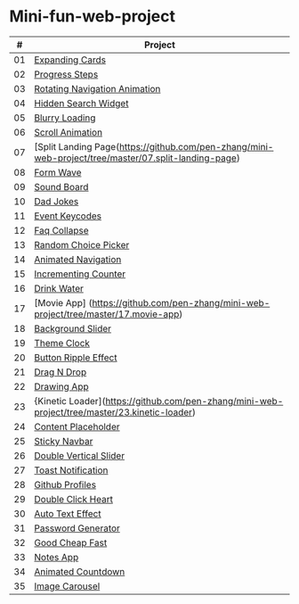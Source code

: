 # Mini-fun-web-project

| # | Project |
| - | ------- |
| 01 | [Expanding Cards](https://github.com/pen-zhang/mini-web-project/tree/master/01.expanding-cards) |
| 02 | [Progress Steps](https://github.com/pen-zhang/mini-web-project/tree/master/02.progress-steps) | 
| 03 | [Rotating Navigation Animation](https://github.com/pen-zhang/mini-web-project/tree/master/03.rotating-nav-animation) |
| 04 | [Hidden Search Widget](https://github.com/pen-zhang/mini-web-project/tree/master/04.hidden-search) |
| 05 |	[Blurry Loading](https://github.com/pen-zhang/mini-web-project/tree/master/05.blurry-loading) |
| 06 |	[Scroll Animation](https://github.com/pen-zhang/mini-web-project/tree/master/06.scroll-animation) |
| 07 |	[Split Landing Page(https://github.com/pen-zhang/mini-web-project/tree/master/07.split-landing-page) |
| 08 |	[Form Wave](https://github.com/pen-zhang/mini-web-project/tree/master/08.form-wave) |
| 09 |	[Sound Board](https://github.com/pen-zhang/mini-web-project/tree/master/09.sound-board) |
| 10 |	[Dad Jokes](https://github.com/pen-zhang/mini-web-project/tree/master/10.dad-jokes) |
| 11 |	[Event Keycodes](https://github.com/pen-zhang/mini-web-project/tree/master/11.event-keycodes) |
| 12 |	[Faq Collapse](https://github.com/pen-zhang/mini-web-project/tree/master/12.faq-collapse) |
| 13 |	[Random Choice Picker](https://github.com/pen-zhang/mini-web-project/tree/master/13.random-choice-picker) |
| 14 |	[Animated Navigation](https://github.com/pen-zhang/mini-web-project/tree/master/14.animated-navigation) |
| 15 |	[Incrementing Counter](https://github.com/pen-zhang/mini-web-project/tree/master/15.incrementing-counter) |
| 16 |	[Drink Water](https://github.com/pen-zhang/mini-web-project/tree/master/16.drink-water) |
| 17 |	[Movie App] (https://github.com/pen-zhang/mini-web-project/tree/master/17.movie-app) |	
| 18 |	[Background Slider](https://github.com/pen-zhang/mini-web-project/tree/master/18.background-slider) | 	
| 19 |	[Theme Clock](https://github.com/pen-zhang/mini-web-project/tree/master/19.theme-clock) |
| 20 |	[Button Ripple Effect](https://github.com/pen-zhang/mini-web-project/tree/master/20.button-ripple-effect) |
| 21 |	[Drag N Drop](https://github.com/pen-zhang/mini-web-project/tree/master/21.drag%26drop) |
| 22 |	[Drawing App](https://github.com/pen-zhang/mini-web-project/tree/master/22.drawing-app) |	
| 23 |	{Kinetic Loader](https://github.com/pen-zhang/mini-web-project/tree/master/23.kinetic-loader) |
| 24 |	[Content Placeholder](https://github.com/pen-zhang/mini-web-project/tree/master/24.content-placeholder) |
| 25 |	[Sticky Navbar](https://github.com/pen-zhang/mini-web-project/tree/master/25.sticky-navigation) |
| 26 |	[Double Vertical Slider](https://github.com/pen-zhang/mini-web-project/tree/master/26.double-vertical-slider) |
| 27 |	[Toast Notification](https://github.com/pen-zhang/mini-web-project/tree/master/27.toast-notification) |
| 28 |	[Github Profiles](https://github.com/pen-zhang/mini-web-project/tree/master/28.github-profiles) |
| 29 |	[Double Click Heart](https://github.com/pen-zhang/mini-web-project/tree/master/29.double-click-heart) |
| 30 |	[Auto Text Effect](https://github.com/pen-zhang/mini-web-project/tree/master/30.auto-text-effect) |
| 31 |	[Password Generator](https://github.com/pen-zhang/mini-web-project/tree/master/31.password-generator) |
| 32 |	[Good Cheap Fast](https://github.com/pen-zhang/mini-web-project/tree/master/32.good-cheap-fast) |
| 33 |	[Notes App](https://github.com/pen-zhang/mini-web-project/tree/master/33.notes-app) |
| 34 |	[Animated Countdown](https://github.com/pen-zhang/mini-web-project/tree/master/34.animated-countdown) |
| 35 |	[Image Carousel](https://github.com/pen-zhang/mini-web-project/tree/master/35.image-carousel) |